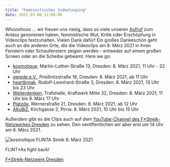 ```yaml
---
title: "Feministisches Videolooping"
date: 2021-03-08 11:00:00
---
```


Whooohooo ... wir freuen uns riesig, dass so viele unseren [Aufruf](http://kosmotique.org/texts/2021-02-05-Aufruf-Videoaktion.html) zum Anlass genommen haben, feministische Wut, Kritik oder Erschöpfung in Videoclips festzuhalten. Vielen Dank dafür! Ein großes Dankeschön geht auch an die anderen Orte, die die Videoclips am 8. März 2021 in ihren Fenstern oder Schaufenstern zeigen werden - entweder auf einem großen Screen oder an die Scheibe gebeamt. Here we go:

* [kosmotique](https://www.kosmotique.org), Martin-Luther-Straße 13, Dresden: 8. März 2021, 11 Uhr - 22 Uhr
* [gerede e.V.](https://www.gerede-dresden.de/index.php/home.html), Prießnitzstraße 18, Dresden: 8. März 2021, ab 11 Uhr
* [heartbreak](https://twitter.com/herzbrech?lang=de), Rudolf-Leonhard-Straße 3, Dresden: 8. März 2021, 13 Uhr bis 23 Uhr
* [Weiterdenken](https://weiterdenken.de/), Trafohalle, Kraftwerk Mitte 32, Dresden: 8. März 2021, 11 Uhr bis 9. März 17 Uhr
* [Platzda](https://platzda.space/), Wernerstraße 21, Dresden: 8. März 2021, ab 12 Uhr
* [AKuBiZ](https://www.akubiz.de), Kirchgasse 2, Pirna: 8. März 2021, 10 Uhr bis 15 Uhr

Außerdem gibt es die Clips auch auf dem [YouTube-Channel des F\*Streik-Netzwerkes Dresden](https://www.youtube.com/watch?v=r-AVezERC0o) zu sehen. Den veröffentlichen wir aber erst um 14 Uhr am 8. März 2021.

![kosmotique FLINTA Streik 8. März 2021](/images/https://github.com/kosmotique/kosmotique.github.io/blob/master/images/2021-03-08%20FLINTA%20Streik%20Schatten.jpg)

FLINT\*As fight back!

[F\*Streik-Netzwerk Dresden](https://www.f-streikdresden.de/)

